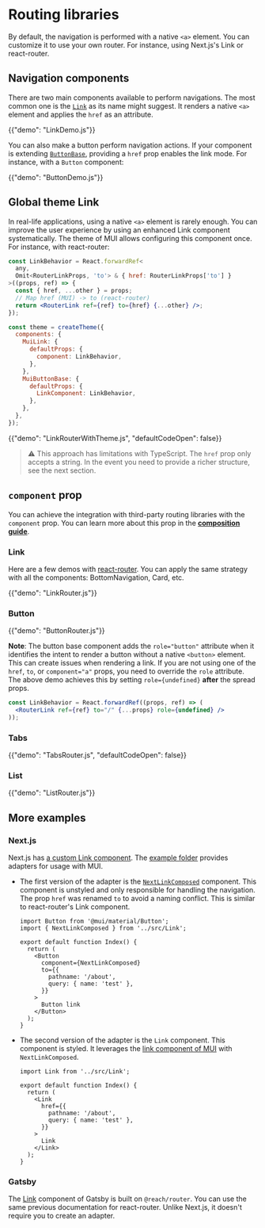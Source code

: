 # Routing libraries

<p class="description">By default, the navigation is performed with a native <code>&lt;a&gt;</code> element. You can customize it to use your own router. For instance, using Next.js's Link or react-router.</p>

## Navigation components

There are two main components available to perform navigations.
The most common one is the [`Link`](/material/react-link/) as its name might suggest.
It renders a native `<a>` element and applies the `href` as an attribute.

{{"demo": "LinkDemo.js"}}

You can also make a button perform navigation actions.
If your component is extending [`ButtonBase`](/material/api/button-base/), providing a `href` prop enables the link mode.
For instance, with a `Button` component:

{{"demo": "ButtonDemo.js"}}

## Global theme Link

In real-life applications, using a native `<a>` element is rarely enough.
You can improve the user experience by using an enhanced Link component systematically.
The theme of MUI allows configuring this component once.
For instance, with react-router:

```jsx
const LinkBehavior = React.forwardRef<
  any,
  Omit<RouterLinkProps, 'to'> & { href: RouterLinkProps['to'] }
>((props, ref) => {
  const { href, ...other } = props;
  // Map href (MUI) -> to (react-router)
  return <RouterLink ref={ref} to={href} {...other} />;
});

const theme = createTheme({
  components: {
    MuiLink: {
      defaultProps: {
        component: LinkBehavior,
      },
    },
    MuiButtonBase: {
      defaultProps: {
        LinkComponent: LinkBehavior,
      },
    },
  },
});
```

{{"demo": "LinkRouterWithTheme.js", "defaultCodeOpen": false}}

> ⚠️ This approach has limitations with TypeScript.
> The `href` prop only accepts a string.
> In the event you need to provide a richer structure, see the next section.

## `component` prop

You can achieve the integration with third-party routing libraries with the `component` prop.
You can learn more about this prop in the [**composition guide**](/material/guides/composition/#component-prop).

### Link

Here are a few demos with [react-router](https://github.com/remix-run/react-router).
You can apply the same strategy with all the components: BottomNavigation, Card, etc.

{{"demo": "LinkRouter.js"}}

### Button

{{"demo": "ButtonRouter.js"}}

**Note**: The button base component adds the `role="button"` attribute when it identifies the intent to render a button without a native `<button>` element.
This can create issues when rendering a link.
If you are not using one of the `href`, `to`, or `component="a"` props, you need to override the `role` attribute.
The above demo achieves this by setting `role={undefined}` **after** the spread props.

```jsx
const LinkBehavior = React.forwardRef((props, ref) => (
  <RouterLink ref={ref} to="/" {...props} role={undefined} />
));
```

### Tabs

{{"demo": "TabsRouter.js", "defaultCodeOpen": false}}

### List

{{"demo": "ListRouter.js"}}

## More examples

### Next.js

Next.js has [a custom Link component](https://nextjs.org/docs/api-reference/next/link).
The [example folder](https://github.com/mui-org/material-ui/tree/HEAD/examples/nextjs-with-typescript) provides adapters for usage with MUI.

- The first version of the adapter is the [`NextLinkComposed`](https://github.com/mui-org/material-ui/blob/HEAD/examples/nextjs-with-typescript/src/Link.tsx) component.
  This component is unstyled and only responsible for handling the navigation.
  The prop `href` was renamed `to` to avoid a naming conflict.
  This is similar to react-router's Link component.

  ```tsx
  import Button from '@mui/material/Button';
  import { NextLinkComposed } from '../src/Link';

  export default function Index() {
    return (
      <Button
        component={NextLinkComposed}
        to={{
          pathname: '/about',
          query: { name: 'test' },
        }}
      >
        Button link
      </Button>
    );
  }
  ```

- The second version of the adapter is the `Link` component.
  This component is styled.
  It leverages the [link component of MUI](https://mui.com/components/links/) with `NextLinkComposed`.

  ```tsx
  import Link from '../src/Link';

  export default function Index() {
    return (
      <Link
        href={{
          pathname: '/about',
          query: { name: 'test' },
        }}
      >
        Link
      </Link>
    );
  }
  ```

### Gatsby

The [Link](https://www.gatsbyjs.com/docs/linking-between-pages/) component of Gatsby is built on `@reach/router`.
You can use the same previous documentation for react-router.
Unlike Next.js, it doesn't require you to create an adapter.
